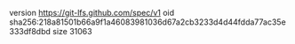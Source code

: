 version https://git-lfs.github.com/spec/v1
oid sha256:218a81501b66a9f1a46083981036d67a2cb3233d4d44fdda77ac35e333df8dbd
size 31063
